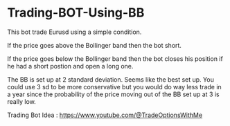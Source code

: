 # Trading-BOT-Using-BB

This bot trade Eurusd using a simple condition.

If the price goes above the Bollinger band then the bot short.

If the price goes below the Bollinger band then the bot closes his position if he had a short postion and open a long one.

The BB is set up at 2 standard deviation. Seems like the best set up. You could use 3 sd to be more conservative but you would do way less trade in a year since the probability of the price moving out of the BB set up at 3 is really low.

Trading Bot Idea : https://www.youtube.com/@TradeOptionsWithMe
